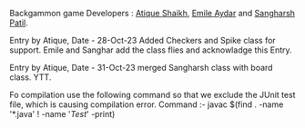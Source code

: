 Backgammon game
Developers : [Atique Shaikh](https://github.com/AtiqueUCD), 
[Emile Aydar](https://github.com/xXMagIkZzR4mBOXx) and [Sangharsh Patil](https://github.com/Sangharsh11).

Entry by Atique, Date - 28-Oct-23
Added Checkers and Spike class for support.
Emile and Sanghar add the class flies and acknowladge this Entry.


Entry by Atique, Date - 31-Oct-23
merged Sangharsh class with board class. YTT.

Fo compilation use the following command so that we exclude the JUnit test file, which is
causing compilation error.
Command :- javac $(find . -name '*.java' ! -name '*Test*' -print)